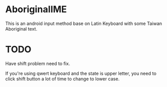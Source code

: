 # AboriginalIME

This is an android input method base on Latin Keyboard with some Taiwan Aboriginal text.


# TODO

Have shift problem need to fix.

If you're using qwert keyboard and the state is upper letter, you need to click shift button a lot of time to change to lower case. 
